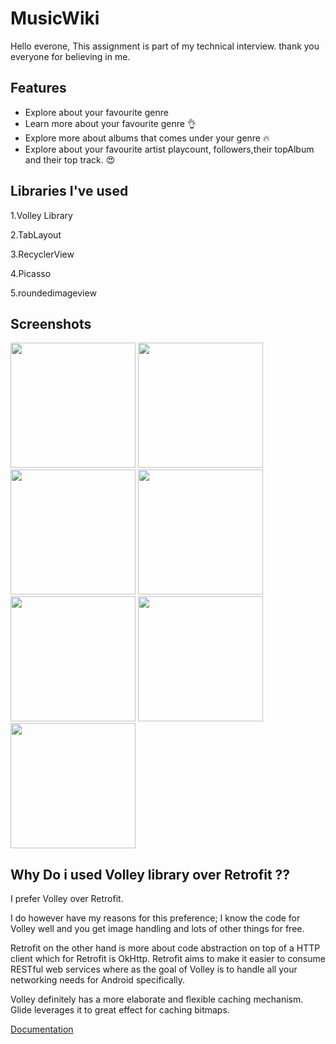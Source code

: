 
# MusicWiki

Hello everone,
This assignment is part of my technical interview.
thank you everyone for believing in me.





## Features

- Explore about your favourite genre
- Learn more about your favourite genre  👌
- Explore more about albums that comes under your   genre 🔥
- Explore about your favourite artist playcount, 
  followers,their topAlbum and their top track.
  😍
  



## Libraries I've used
1.Volley Library

2.TabLayout

3.RecyclerView

4.Picasso

5.roundedimageview

## Screenshots

<img src="https://github.com/vedant-dev0718/MusicWiki/blob/master/screenshots/ss1.jpg" height="200"/>
<img src="https://github.com/vedant-dev0718/MusicWiki/blob/master/screenshots/ss2.jpg" height="200"/>
<img src="https://github.com/vedant-dev0718/MusicWiki/blob/master/screenshots/ss3.jpg" height="200"/>
<img src="https://github.com/vedant-dev0718/MusicWiki/blob/master/screenshots/ss4.jpg" height="200"/>
<img src="https://github.com/vedant-dev0718/MusicWiki/blob/master/screenshots/ss5.jpg" height="200"/>
<img src="https://github.com/vedant-dev0718/MusicWiki/blob/master/screenshots/ss6.jpg" height="200"/>
<img src="https://github.com/vedant-dev0718/MusicWiki/blob/master/screenshots/ss7.jpg" height="200"/>


## Why Do i used Volley library over Retrofit ??

I prefer Volley over Retrofit. 

I do however have my reasons for this preference; I know the code for Volley well and you get image handling and lots of other things for free.

 Retrofit on the other hand is more about code abstraction on top of a HTTP client which for Retrofit is OkHttp. Retrofit aims to make it easier to consume RESTful web services where as the goal of Volley is to handle all your networking needs for Android specifically.

Volley definitely has a more elaborate and flexible caching mechanism. Glide leverages it to great effect for caching bitmaps.

[Documentation](https://medium.com/@sudhakarprajapati7/retrofit-vs-volley-c6cf74b3c8e4)
